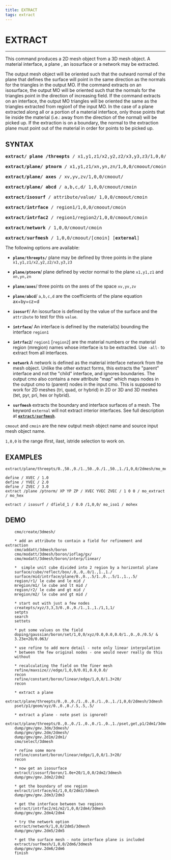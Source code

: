 ```yaml
---
title: EXTRACT 
tags: extract 
---
```



# EXTRACT

--------------

  This command produces a 2D mesh object from a 3D mesh object. A
  material interface, a plane , an isosurface or a network may be
  extracted. 
 
The output mesh object will be oriented such that the outward normal of the
  plane that defines the surface will point in the same direction as
  the normals for the triangles in the output MO. If the command
  extracts on an isosurface, the output MO will be oriented such that
  the normals for the triangles point in the direction of increasing
  field. If the command extracts on an interface, the output MO
  triangles will be oriented the same as the triangles extracted from
  region1 of the input MO. In the case of a plane extracted along all
  or a portion of a material interface, only those points that lie
  inside the material (i.e.: away from the direction of the normal)
  will be picked up. If the extraction is on a boundary, the normal to
  the extraction plane must point out of the material in order for
  points to be picked up.

## SYNTAX 

<pre>
<b>extract/ plane /threepts </b>/ x1,y1,z1/x2,y2,z2/x3,y3,z3/1,0,0/cmoout/cmoin

<b>extract/plane/ ptnorm </b>/ x1,y1,z1/xn,yn,zn/1,0,0/cmoout/cmoin

<b>extract/plane/ axes </b>/ xv,yv,zv/1,0,0/cmoout/

<b>extract/plane/ abcd </b>/ a,b,c,d/ 1,0,0/cmoout/cmoin

<b>extract/isosurf </b>/ attribute/value/ 1,0,0/cmoout/cmoin

<b>extract/intrface </b>/ region1/1,0,0/cmoout/cmoin

<b>extract/intrfac2 </b>/ region1/region2/1,0,0/cmoout/cmoin

<b>extract/network </b>/ 1,0,0/cmoout/cmoin

<b>extract/surfmesh </b>/ 1,0,0/cmoout/[cmoin] [<b>external</b>]
</pre>

The following options are available:

- **`plane/threepts/`** plane may be defined by three points in the plane  `x1,y1,z1/x2,y2,z2/x3,y3,z3`

- **`plane/ptnorm`**/ plane defined by vector normal to the plane `x1,y1,z1` and `xn,yn,zn`

- **`plane/axes`**/  three points on the axes of the space `xv,yv,zv`

- **`plane/abcd`**/ `a,b,c,d` are the coefficients of the plane equation ax+by+cz=d

- **`isosurf`**/ An isosurface is defined by the value of the surface and the `attribute` to test for this `value`.

- **`intrface`**/ An interface is defined by the material(s) bounding the interface `region1`

- **`intrfac2`**/ `region1` [`region2`] are the material numbers or the material region (mregion) names whose interface is to be extracted. Use `-all-` to extract from all interfaces. 

- **`network`** A network is defined as the material interface network from the mesh object. Unlike the other extract forms, this extracts the "parent" interface and not the "child" interface, and ignores boundaries. The output cmo also contains a new attribute "map" which maps nodes in the output cmo to (parent) nodes in the input cmo. This is supposed to work for 2D meshes (tri, quad, or hybrid) in 2D or 3D and 3D meshes (tet, pyr, pri, hex or hybrid).

- **`surfmesh`** extracts the boundary and interface surfaces of a mesh. The keyword `external` will not extract interior interfaces. See full description at [**`extract/surfmesh`**](dump/EXTRACT_SURFMESH.md).

`cmoout` and `cmoin` are the new output mesh object name and source input mesh object name.

`1,0,0` is the range ifirst, ilast, istride selection to work on.


## EXAMPLES

```
extract/plane/threepts/0.,50.,0./1.,50.,0./1.,50.,1./1,0,0/2dmesh/mo_mesh
```

```
define / XVEC / 1.0
define / YVEC / 2.0
define / ZVEC / 3.0
extract /plane /ptnorm/ XP YP ZP / XVEC YVEC ZVEC / 1 0 0 / mo_extract / mo_hex
```

```
extract / isosurf / dfield_1 / 0.0 /1,0,0/ mo_iso1 / mohex
```

## DEMO

		cmo/create/3dmesh/

		* add an attribute to contain a field for refinement and extraction
		cmo/addatt/3dmesh/boron
		cmo/modatt/3dmesh/boron/ioflag/gx/
		cmo/modatt/3dmesh/boron/interp/linear/

		*  simple unit cube divided into 2 region by a horizontal plane
		surface/cube/reflect/box/.0,.0,.0/1.,1.,1./
		surface/mid/intrface/plane/0.,0.,.5/1.,0.,.5/1.,1.,.5/
		region/r1/ le cube and le mid /
		mregion/m1/ le cube and lt mid /
		region/r2/ le cube and gt mid /
		mregion/m2/ le cube and gt mid /

		* start out with just a few nodes
		createpts/xyz/3,3,3/0.,0.,0./1.,1.,1./1,1,1/
		setpts
		search
		settets

		* put some values on the field
		doping/gaussian/boron/set/1,0,0/xyz/0.0,0.0,0.0/1.,0.,0./0.5/ &
		3.23e+20/0.063/

		* use refine to add more detail - note only linear interpolation
		* between the few original nodes - one would never really do this
		without

		* recalculating the field on the finer mesh
		refine/maxsize///edge/1,0,0/0.01,0.0,0.0/
		recon
		refine/constant/boron/linear/edge/1,0,0/1.3+20/
		recon

		* extract a plane
		extract/plane/threepts/0.,0.,0./1.,0.,0./1.,0.,1./1,0,0/2dmesh/3dmesh
		pset/p1/geom/xyz/0.,0.,0./.5,.5,.5/

		* extract a plane - note pset is ignored!
		extract/plane/threepts/0.,0.,0./1.,0.,0./1.,0.,1./pset,get,p1/2dm1/3dmesh
		dump/gmv/gmv.3dm/3dmesh/
		dump/gmv/gmv.2dm/2dmesh/
		dump/gmv/gmv.2d1m/2dm1/
		cmo/select/3dmesh

		* refine some more
		refine/constant/boron/linear/edge/1,0,0/1.3+20/
		recon

		* now get an isosurface
		extract/isosurf/boron/1.0e+20/1,0,0/2dm2/3dmesh
		dump/gmv/gmv.2dm2/2dm2

		* get the boundary of one region
		extract/intrface/m1/1,0,0/2dm3/3dmesh
		dump/gmv/gmv.2dm3/2dm3

		* get the interface between two regions
		extract/intrfac2/m1/m2/1,0,0/2dm4/3dmesh
		dump/gmv/gmv.2dm4/2dm4

		* try the network option
		extract/network/1,0,0/2dm5/3dmesh
		dump/gmv/gmv.2dm5/2dm5

		* get the surface mesh - note interface plane is included
		extract/surfmesh/1,0,0/2dm6/3dmesh
		dump/gmv/gmv.2dm6/2dm6
		finish
